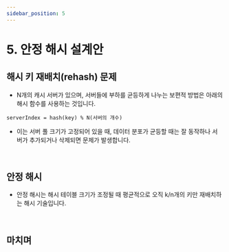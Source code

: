 ```yaml
---
sidebar_position: 5
---
```


# 5. 안정 해시 설계안

## 해시 키 재배치(rehash) 문제

- N개의 캐시 서버가 있으며, 서버들에 부하를 균등하게 나누는 보편적 방법은 아래의 해시 함수를 사용하는 것입니다.

`serverIndex = hash(key) % N(서버의 개수)`

- 이는 서버 풀 크기가 고정되어 있을 때, 데이터 분포가 균등할 때는 잘 동작하나 서버가 추가되거나 삭제되면 문제가 발생합니다.

<br/>

## 안정 해시

- 안정 해시는 해시 테이블 크기가 조정될 때 평균적으로 오직 k/n개의 키만 재배치하는 해시 기술입니다.

<br/>

## 마치며